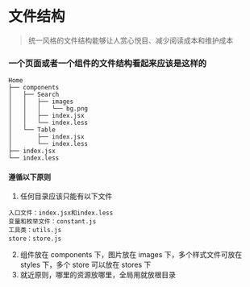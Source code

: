 # 文件结构

> 统一风格的文件结构能够让人赏心悦目、减少阅读成本和维护成本

### 一个页面或者一个组件的文件结构看起来应该是这样的

```
Home
├── components
│   ├── Search
│   │   ├── images
│   │   │   └── bg.png
│   │   ├── index.jsx
│   │   └── index.less
│   └── Table
│       ├── index.jsx
│       └── index.less
├── index.jsx
└── index.less
```

#### 遵循以下原则

1. 任何目录应该只能有以下文件

```
入口文件：index.jsx和index.less
变量和枚举文件：constant.js
工具类：utils.js
store：store.js
```

2. 组件放在 components 下，图片放在 images 下，多个样式文件可放在 styles 下，多个 store 可以放在 stores 下
3. 就近原则，哪里的资源放哪里，全局用就放根目录
